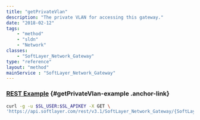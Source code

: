 ```yaml
---
title: "getPrivateVlan"
description: "The private VLAN for accessing this gateway."
date: "2018-02-12"
tags:
    - "method"
    - "sldn"
    - "Network"
classes:
    - "SoftLayer_Network_Gateway"
type: "reference"
layout: "method"
mainService : "SoftLayer_Network_Gateway"
---
```


### [REST Example](#getPrivateVlan-example) <a href="/article/rest/"><i class="fas fa-question"></i></a> {#getPrivateVlan-example .anchor-link} 
```bash
curl -g -u $SL_USER:$SL_APIKEY -X GET \
'https://api.softlayer.com/rest/v3.1/SoftLayer_Network_Gateway/{SoftLayer_Network_GatewayID}/getPrivateVlan'
```
